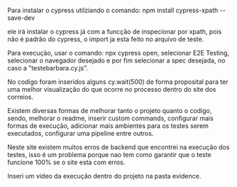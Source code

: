 Para instalar o cypress utilziando o comando:
npm install cypress-xpath --save-dev

ele irá instalar o cypress já com a funcção de inspecionar por xpath, pois não é padrão do cypress, o import ja esta feito no arquivo de teste.

Para execução, usar o comando:
npx cypress open, selecionar E2E Testing, selecionar o navegador desejado e por fim selecionar a spec desejada, no caso a "testebarbara.cy.js".

No codigo foram inseridos alguns cy.wait(500) de forma proposital para ter uma melhor visualização do que ocorre no processo dentro do site dos correios.

Existem diversas formas de melhorar tanto o projeto quanto o codigo, sendo, melhorar o readme, inserir custom commands, configurar mais formas de execução, adicionar mais ambientes para os testes serem executados, configurar uma pipeline entre outros.

Neste site existem muitos erros de backend que encontrei na execução dos testes, isso é um problema porque nao tem como garantir que o teste funcione 100% se o site esta com erros.

Inseri um video da execução dentro do projeto na pasta evidence.